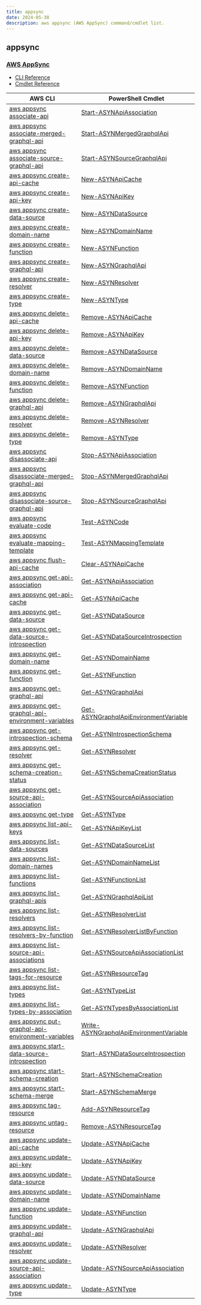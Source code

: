 ```yaml
---
title: appsync
date: 2024-05-30
description: aws appsync (AWS AppSync) command/cmdlet list.
---
```


## appsync

### [AWS AppSync](https://aws.amazon.com/appsync/)

* [CLI Reference](https://awscli.amazonaws.com/v2/documentation/api/latest/reference/appsync/index.html)
* [Cmdlet Reference](https://docs.aws.amazon.com/powershell/latest/reference/items/AWS_AppSync_cmdlets.html)

|AWS CLI|PowerShell Cmdlet|
|----|----|
|[aws appsync associate-api](https://awscli.amazonaws.com/v2/documentation/api/latest/reference/appsync/associate-api.html)|[Start-ASYNApiAssociation](https://docs.aws.amazon.com/powershell/latest/reference/items/Start-ASYNApiAssociation.html)|
|[aws appsync associate-merged-graphql-api](https://awscli.amazonaws.com/v2/documentation/api/latest/reference/appsync/associate-merged-graphql-api.html)|[Start-ASYNMergedGraphqlApi](https://docs.aws.amazon.com/powershell/latest/reference/items/Start-ASYNMergedGraphqlApi.html)|
|[aws appsync associate-source-graphql-api](https://awscli.amazonaws.com/v2/documentation/api/latest/reference/appsync/associate-source-graphql-api.html)|[Start-ASYNSourceGraphqlApi](https://docs.aws.amazon.com/powershell/latest/reference/items/Start-ASYNSourceGraphqlApi.html)|
|[aws appsync create-api-cache](https://awscli.amazonaws.com/v2/documentation/api/latest/reference/appsync/create-api-cache.html)|[New-ASYNApiCache](https://docs.aws.amazon.com/powershell/latest/reference/items/New-ASYNApiCache.html)|
|[aws appsync create-api-key](https://awscli.amazonaws.com/v2/documentation/api/latest/reference/appsync/create-api-key.html)|[New-ASYNApiKey](https://docs.aws.amazon.com/powershell/latest/reference/items/New-ASYNApiKey.html)|
|[aws appsync create-data-source](https://awscli.amazonaws.com/v2/documentation/api/latest/reference/appsync/create-data-source.html)|[New-ASYNDataSource](https://docs.aws.amazon.com/powershell/latest/reference/items/New-ASYNDataSource.html)|
|[aws appsync create-domain-name](https://awscli.amazonaws.com/v2/documentation/api/latest/reference/appsync/create-domain-name.html)|[New-ASYNDomainName](https://docs.aws.amazon.com/powershell/latest/reference/items/New-ASYNDomainName.html)|
|[aws appsync create-function](https://awscli.amazonaws.com/v2/documentation/api/latest/reference/appsync/create-function.html)|[New-ASYNFunction](https://docs.aws.amazon.com/powershell/latest/reference/items/New-ASYNFunction.html)|
|[aws appsync create-graphql-api](https://awscli.amazonaws.com/v2/documentation/api/latest/reference/appsync/create-graphql-api.html)|[New-ASYNGraphqlApi](https://docs.aws.amazon.com/powershell/latest/reference/items/New-ASYNGraphqlApi.html)|
|[aws appsync create-resolver](https://awscli.amazonaws.com/v2/documentation/api/latest/reference/appsync/create-resolver.html)|[New-ASYNResolver](https://docs.aws.amazon.com/powershell/latest/reference/items/New-ASYNResolver.html)|
|[aws appsync create-type](https://awscli.amazonaws.com/v2/documentation/api/latest/reference/appsync/create-type.html)|[New-ASYNType](https://docs.aws.amazon.com/powershell/latest/reference/items/New-ASYNType.html)|
|[aws appsync delete-api-cache](https://awscli.amazonaws.com/v2/documentation/api/latest/reference/appsync/delete-api-cache.html)|[Remove-ASYNApiCache](https://docs.aws.amazon.com/powershell/latest/reference/items/Remove-ASYNApiCache.html)|
|[aws appsync delete-api-key](https://awscli.amazonaws.com/v2/documentation/api/latest/reference/appsync/delete-api-key.html)|[Remove-ASYNApiKey](https://docs.aws.amazon.com/powershell/latest/reference/items/Remove-ASYNApiKey.html)|
|[aws appsync delete-data-source](https://awscli.amazonaws.com/v2/documentation/api/latest/reference/appsync/delete-data-source.html)|[Remove-ASYNDataSource](https://docs.aws.amazon.com/powershell/latest/reference/items/Remove-ASYNDataSource.html)|
|[aws appsync delete-domain-name](https://awscli.amazonaws.com/v2/documentation/api/latest/reference/appsync/delete-domain-name.html)|[Remove-ASYNDomainName](https://docs.aws.amazon.com/powershell/latest/reference/items/Remove-ASYNDomainName.html)|
|[aws appsync delete-function](https://awscli.amazonaws.com/v2/documentation/api/latest/reference/appsync/delete-function.html)|[Remove-ASYNFunction](https://docs.aws.amazon.com/powershell/latest/reference/items/Remove-ASYNFunction.html)|
|[aws appsync delete-graphql-api](https://awscli.amazonaws.com/v2/documentation/api/latest/reference/appsync/delete-graphql-api.html)|[Remove-ASYNGraphqlApi](https://docs.aws.amazon.com/powershell/latest/reference/items/Remove-ASYNGraphqlApi.html)|
|[aws appsync delete-resolver](https://awscli.amazonaws.com/v2/documentation/api/latest/reference/appsync/delete-resolver.html)|[Remove-ASYNResolver](https://docs.aws.amazon.com/powershell/latest/reference/items/Remove-ASYNResolver.html)|
|[aws appsync delete-type](https://awscli.amazonaws.com/v2/documentation/api/latest/reference/appsync/delete-type.html)|[Remove-ASYNType](https://docs.aws.amazon.com/powershell/latest/reference/items/Remove-ASYNType.html)|
|[aws appsync disassociate-api](https://awscli.amazonaws.com/v2/documentation/api/latest/reference/appsync/disassociate-api.html)|[Stop-ASYNApiAssociation](https://docs.aws.amazon.com/powershell/latest/reference/items/Stop-ASYNApiAssociation.html)|
|[aws appsync disassociate-merged-graphql-api](https://awscli.amazonaws.com/v2/documentation/api/latest/reference/appsync/disassociate-merged-graphql-api.html)|[Stop-ASYNMergedGraphqlApi](https://docs.aws.amazon.com/powershell/latest/reference/items/Stop-ASYNMergedGraphqlApi.html)|
|[aws appsync disassociate-source-graphql-api](https://awscli.amazonaws.com/v2/documentation/api/latest/reference/appsync/disassociate-source-graphql-api.html)|[Stop-ASYNSourceGraphqlApi](https://docs.aws.amazon.com/powershell/latest/reference/items/Stop-ASYNSourceGraphqlApi.html)|
|[aws appsync evaluate-code](https://awscli.amazonaws.com/v2/documentation/api/latest/reference/appsync/evaluate-code.html)|[Test-ASYNCode](https://docs.aws.amazon.com/powershell/latest/reference/items/Test-ASYNCode.html)|
|[aws appsync evaluate-mapping-template](https://awscli.amazonaws.com/v2/documentation/api/latest/reference/appsync/evaluate-mapping-template.html)|[Test-ASYNMappingTemplate](https://docs.aws.amazon.com/powershell/latest/reference/items/Test-ASYNMappingTemplate.html)|
|[aws appsync flush-api-cache](https://awscli.amazonaws.com/v2/documentation/api/latest/reference/appsync/flush-api-cache.html)|[Clear-ASYNApiCache](https://docs.aws.amazon.com/powershell/latest/reference/items/Clear-ASYNApiCache.html)|
|[aws appsync get-api-association](https://awscli.amazonaws.com/v2/documentation/api/latest/reference/appsync/get-api-association.html)|[Get-ASYNApiAssociation](https://docs.aws.amazon.com/powershell/latest/reference/items/Get-ASYNApiAssociation.html)|
|[aws appsync get-api-cache](https://awscli.amazonaws.com/v2/documentation/api/latest/reference/appsync/get-api-cache.html)|[Get-ASYNApiCache](https://docs.aws.amazon.com/powershell/latest/reference/items/Get-ASYNApiCache.html)|
|[aws appsync get-data-source](https://awscli.amazonaws.com/v2/documentation/api/latest/reference/appsync/get-data-source.html)|[Get-ASYNDataSource](https://docs.aws.amazon.com/powershell/latest/reference/items/Get-ASYNDataSource.html)|
|[aws appsync get-data-source-introspection](https://awscli.amazonaws.com/v2/documentation/api/latest/reference/appsync/get-data-source-introspection.html)|[Get-ASYNDataSourceIntrospection](https://docs.aws.amazon.com/powershell/latest/reference/items/Get-ASYNDataSourceIntrospection.html)|
|[aws appsync get-domain-name](https://awscli.amazonaws.com/v2/documentation/api/latest/reference/appsync/get-domain-name.html)|[Get-ASYNDomainName](https://docs.aws.amazon.com/powershell/latest/reference/items/Get-ASYNDomainName.html)|
|[aws appsync get-function](https://awscli.amazonaws.com/v2/documentation/api/latest/reference/appsync/get-function.html)|[Get-ASYNFunction](https://docs.aws.amazon.com/powershell/latest/reference/items/Get-ASYNFunction.html)|
|[aws appsync get-graphql-api](https://awscli.amazonaws.com/v2/documentation/api/latest/reference/appsync/get-graphql-api.html)|[Get-ASYNGraphqlApi](https://docs.aws.amazon.com/powershell/latest/reference/items/Get-ASYNGraphqlApi.html)|
|[aws appsync get-graphql-api-environment-variables](https://awscli.amazonaws.com/v2/documentation/api/latest/reference/appsync/get-graphql-api-environment-variables.html)|[Get-ASYNGraphqlApiEnvironmentVariable](https://docs.aws.amazon.com/powershell/latest/reference/items/Get-ASYNGraphqlApiEnvironmentVariable.html)|
|[aws appsync get-introspection-schema](https://awscli.amazonaws.com/v2/documentation/api/latest/reference/appsync/get-introspection-schema.html)|[Get-ASYNIntrospectionSchema](https://docs.aws.amazon.com/powershell/latest/reference/items/Get-ASYNIntrospectionSchema.html)|
|[aws appsync get-resolver](https://awscli.amazonaws.com/v2/documentation/api/latest/reference/appsync/get-resolver.html)|[Get-ASYNResolver](https://docs.aws.amazon.com/powershell/latest/reference/items/Get-ASYNResolver.html)|
|[aws appsync get-schema-creation-status](https://awscli.amazonaws.com/v2/documentation/api/latest/reference/appsync/get-schema-creation-status.html)|[Get-ASYNSchemaCreationStatus](https://docs.aws.amazon.com/powershell/latest/reference/items/Get-ASYNSchemaCreationStatus.html)|
|[aws appsync get-source-api-association](https://awscli.amazonaws.com/v2/documentation/api/latest/reference/appsync/get-source-api-association.html)|[Get-ASYNSourceApiAssociation](https://docs.aws.amazon.com/powershell/latest/reference/items/Get-ASYNSourceApiAssociation.html)|
|[aws appsync get-type](https://awscli.amazonaws.com/v2/documentation/api/latest/reference/appsync/get-type.html)|[Get-ASYNType](https://docs.aws.amazon.com/powershell/latest/reference/items/Get-ASYNType.html)|
|[aws appsync list-api-keys](https://awscli.amazonaws.com/v2/documentation/api/latest/reference/appsync/list-api-keys.html)|[Get-ASYNApiKeyList](https://docs.aws.amazon.com/powershell/latest/reference/items/Get-ASYNApiKeyList.html)|
|[aws appsync list-data-sources](https://awscli.amazonaws.com/v2/documentation/api/latest/reference/appsync/list-data-sources.html)|[Get-ASYNDataSourceList](https://docs.aws.amazon.com/powershell/latest/reference/items/Get-ASYNDataSourceList.html)|
|[aws appsync list-domain-names](https://awscli.amazonaws.com/v2/documentation/api/latest/reference/appsync/list-domain-names.html)|[Get-ASYNDomainNameList](https://docs.aws.amazon.com/powershell/latest/reference/items/Get-ASYNDomainNameList.html)|
|[aws appsync list-functions](https://awscli.amazonaws.com/v2/documentation/api/latest/reference/appsync/list-functions.html)|[Get-ASYNFunctionList](https://docs.aws.amazon.com/powershell/latest/reference/items/Get-ASYNFunctionList.html)|
|[aws appsync list-graphql-apis](https://awscli.amazonaws.com/v2/documentation/api/latest/reference/appsync/list-graphql-apis.html)|[Get-ASYNGraphqlApiList](https://docs.aws.amazon.com/powershell/latest/reference/items/Get-ASYNGraphqlApiList.html)|
|[aws appsync list-resolvers](https://awscli.amazonaws.com/v2/documentation/api/latest/reference/appsync/list-resolvers.html)|[Get-ASYNResolverList](https://docs.aws.amazon.com/powershell/latest/reference/items/Get-ASYNResolverList.html)|
|[aws appsync list-resolvers-by-function](https://awscli.amazonaws.com/v2/documentation/api/latest/reference/appsync/list-resolvers-by-function.html)|[Get-ASYNResolverListByFunction](https://docs.aws.amazon.com/powershell/latest/reference/items/Get-ASYNResolverListByFunction.html)|
|[aws appsync list-source-api-associations](https://awscli.amazonaws.com/v2/documentation/api/latest/reference/appsync/list-source-api-associations.html)|[Get-ASYNSourceApiAssociationList](https://docs.aws.amazon.com/powershell/latest/reference/items/Get-ASYNSourceApiAssociationList.html)|
|[aws appsync list-tags-for-resource](https://awscli.amazonaws.com/v2/documentation/api/latest/reference/appsync/list-tags-for-resource.html)|[Get-ASYNResourceTag](https://docs.aws.amazon.com/powershell/latest/reference/items/Get-ASYNResourceTag.html)|
|[aws appsync list-types](https://awscli.amazonaws.com/v2/documentation/api/latest/reference/appsync/list-types.html)|[Get-ASYNTypeList](https://docs.aws.amazon.com/powershell/latest/reference/items/Get-ASYNTypeList.html)|
|[aws appsync list-types-by-association](https://awscli.amazonaws.com/v2/documentation/api/latest/reference/appsync/list-types-by-association.html)|[Get-ASYNTypesByAssociationList](https://docs.aws.amazon.com/powershell/latest/reference/items/Get-ASYNTypesByAssociationList.html)|
|[aws appsync put-graphql-api-environment-variables](https://awscli.amazonaws.com/v2/documentation/api/latest/reference/appsync/put-graphql-api-environment-variables.html)|[Write-ASYNGraphqlApiEnvironmentVariable](https://docs.aws.amazon.com/powershell/latest/reference/items/Write-ASYNGraphqlApiEnvironmentVariable.html)|
|[aws appsync start-data-source-introspection](https://awscli.amazonaws.com/v2/documentation/api/latest/reference/appsync/start-data-source-introspection.html)|[Start-ASYNDataSourceIntrospection](https://docs.aws.amazon.com/powershell/latest/reference/items/Start-ASYNDataSourceIntrospection.html)|
|[aws appsync start-schema-creation](https://awscli.amazonaws.com/v2/documentation/api/latest/reference/appsync/start-schema-creation.html)|[Start-ASYNSchemaCreation](https://docs.aws.amazon.com/powershell/latest/reference/items/Start-ASYNSchemaCreation.html)|
|[aws appsync start-schema-merge](https://awscli.amazonaws.com/v2/documentation/api/latest/reference/appsync/start-schema-merge.html)|[Start-ASYNSchemaMerge](https://docs.aws.amazon.com/powershell/latest/reference/items/Start-ASYNSchemaMerge.html)|
|[aws appsync tag-resource](https://awscli.amazonaws.com/v2/documentation/api/latest/reference/appsync/tag-resource.html)|[Add-ASYNResourceTag](https://docs.aws.amazon.com/powershell/latest/reference/items/Add-ASYNResourceTag.html)|
|[aws appsync untag-resource](https://awscli.amazonaws.com/v2/documentation/api/latest/reference/appsync/untag-resource.html)|[Remove-ASYNResourceTag](https://docs.aws.amazon.com/powershell/latest/reference/items/Remove-ASYNResourceTag.html)|
|[aws appsync update-api-cache](https://awscli.amazonaws.com/v2/documentation/api/latest/reference/appsync/update-api-cache.html)|[Update-ASYNApiCache](https://docs.aws.amazon.com/powershell/latest/reference/items/Update-ASYNApiCache.html)|
|[aws appsync update-api-key](https://awscli.amazonaws.com/v2/documentation/api/latest/reference/appsync/update-api-key.html)|[Update-ASYNApiKey](https://docs.aws.amazon.com/powershell/latest/reference/items/Update-ASYNApiKey.html)|
|[aws appsync update-data-source](https://awscli.amazonaws.com/v2/documentation/api/latest/reference/appsync/update-data-source.html)|[Update-ASYNDataSource](https://docs.aws.amazon.com/powershell/latest/reference/items/Update-ASYNDataSource.html)|
|[aws appsync update-domain-name](https://awscli.amazonaws.com/v2/documentation/api/latest/reference/appsync/update-domain-name.html)|[Update-ASYNDomainName](https://docs.aws.amazon.com/powershell/latest/reference/items/Update-ASYNDomainName.html)|
|[aws appsync update-function](https://awscli.amazonaws.com/v2/documentation/api/latest/reference/appsync/update-function.html)|[Update-ASYNFunction](https://docs.aws.amazon.com/powershell/latest/reference/items/Update-ASYNFunction.html)|
|[aws appsync update-graphql-api](https://awscli.amazonaws.com/v2/documentation/api/latest/reference/appsync/update-graphql-api.html)|[Update-ASYNGraphqlApi](https://docs.aws.amazon.com/powershell/latest/reference/items/Update-ASYNGraphqlApi.html)|
|[aws appsync update-resolver](https://awscli.amazonaws.com/v2/documentation/api/latest/reference/appsync/update-resolver.html)|[Update-ASYNResolver](https://docs.aws.amazon.com/powershell/latest/reference/items/Update-ASYNResolver.html)|
|[aws appsync update-source-api-association](https://awscli.amazonaws.com/v2/documentation/api/latest/reference/appsync/update-source-api-association.html)|[Update-ASYNSourceApiAssociation](https://docs.aws.amazon.com/powershell/latest/reference/items/Update-ASYNSourceApiAssociation.html)|
|[aws appsync update-type](https://awscli.amazonaws.com/v2/documentation/api/latest/reference/appsync/update-type.html)|[Update-ASYNType](https://docs.aws.amazon.com/powershell/latest/reference/items/Update-ASYNType.html)|


